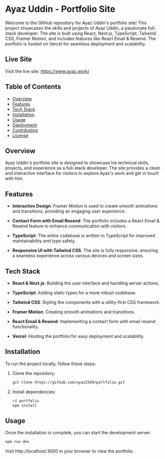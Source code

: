 # Ayaz Uddin - Portfolio Site

Welcome to the GitHub repository for Ayaz Uddin's portfolio site! This project showcases the skills and projects of Ayaz Uddin, a passionate full-stack developer. The site is built using React, Next.js, TypeScript, Tailwind CSS, Framer Motion, and includes features like React Email & Resend. The portfolio is hosted on Vercel for seamless deployment and scalability.

## Live Site

Visit the live site: https://www.ayaz.work/

## Table of Contents

- [Overview](#overview)
- [Features](#features)
- [Tech Stack](#tech-stack)
- [Installation](#installation)
- [Usage](#usage)
- [Deployment](#deployment)
- [Contributing](#contributing)
- [License](#license)

## Overview

Ayaz Uddin's portfolio site is designed to showcase his technical skills, projects, and experience as a full-stack developer. The site provides a clean and interactive interface for visitors to explore Ayaz's work and get in touch with him.

## Features

- **Interactive Design**: Framer Motion is used to create smooth animations and transitions, providing an engaging user experience.

- **Contact Form with Email Resend**: The portfolio includes a React Email & Resend feature to enhance communication with visitors.

- **TypeScript**: The entire codebase is written in TypeScript for improved maintainability and type safety.

- **Responsive UI with Tailwind CSS**: The site is fully responsive, ensuring a seamless experience across various devices and screen sizes.

## Tech Stack

- **React & Next.js**: Building the user interface and handling server actions.

- **TypeScript**: Adding static types for a more robust codebase.

- **Tailwind CSS**: Styling the components with a utility-first CSS framework.

- **Framer Motion**: Creating smooth animations and transitions.

- **React Email & Resend**: Implementing a contact form with email resend functionality.

- **Vercel**: Hosting the portfolio for easy deployment and scalability.

## Installation

To run the project locally, follow these steps:

1. Clone the repository:

   ```bash
   git clone https://github.com/ayaz2589/portfolio.git
   ```

2. Install dependencies:

   ```bash
   cd portfolio
   npm install
   ```

## Usage

Once the installation is complete, you can start the development server:

```bash
npm run dev
```

Visit http://localhost:3000 in your browser to view the portfolio.
